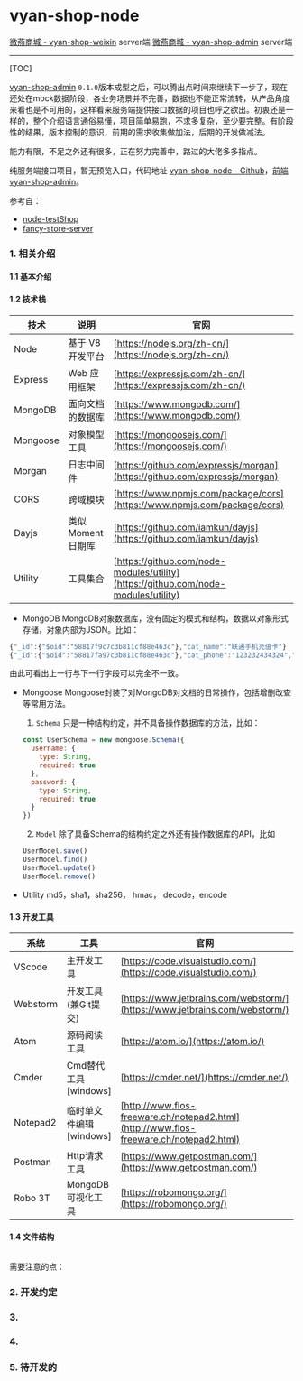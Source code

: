 # vyan-shop-node
[微燕商城 - vyan-shop-weixin](https://github.com/jikeytang/vyan-shop-weixin) server端
[微燕商城 - vyan-shop-admin](https://github.com/jikeytang/vyan-shop-admin) server端

---
[TOC]

[vyan-shop-admin](https://github.com/jikeytang/vyan-shop-admin) `0.1.0`版本成型之后，可以腾出点时间来继续下一步了，现在还处在mock数据阶段，各业务场景并不完善，数据也不能正常流转，从产品角度来看也是不可用的，这样看来服务端提供接口数据的项目也呼之欲出。初衷还是一样的，整个介绍语言通俗易懂，项目简单易跑，不求多复杂，至少要完整。有阶段性的结果，版本控制的意识，前期的需求收集做加法，后期的开发做减法。

能力有限，不足之外还有很多，正在努力完善中，路过的大佬多多指点。

纯服务端接口项目，暂无预览入口，代码地址 [vyan-shop-node - Github](https://github.com/jikeytang/vyan-shop-node)，[前端 vyan-shop-admin](https://github.com/jikeytang/vyan-shop-admin)。

参考自：

- [node-testShop](https://github.com/zengming00/node-testShop)
- [fancy-store-server](https://github.com/czero1995/fancy-store-server)

### 1. 相关介绍

#### 1.1 基本介绍


#### 1.2 技术栈

技术 | 说明 | 官网
----|----|----
Node | 基于 V8 开发平台 | [https://nodejs.org/zh-cn/](https://nodejs.org/zh-cn/)
Express |  Web 应用框架 | [https://expressjs.com/zh-cn/](https://expressjs.com/zh-cn/)
MongoDB |  面向文档的数据库 | [https://www.mongodb.com/](https://www.mongodb.com/)
Mongoose |  对象模型工具 | [https://mongoosejs.com/](https://mongoosejs.com/)
Morgan |  日志中间件 | [https://github.com/expressjs/morgan](https://github.com/expressjs/morgan)
CORS  |  跨域模块 | [https://www.npmjs.com/package/cors](https://www.npmjs.com/package/cors)
Dayjs  |  类似Moment日期库 | [https://github.com/iamkun/dayjs](https://github.com/iamkun/dayjs)
Utility  |  工具集合 | [https://github.com/node-modules/utility](https://github.com/node-modules/utility)


- MongoDB
MongoDB对象数据库，没有固定的模式和结构，数据以对象形式存储，对象内部为JSON。比如：
```javascript
{"_id":{"$oid":"58817f9c7c3b811cf88e463c"},"cat_name":"联通手机充值卡"}
{"_id":{"$oid":"58817fa97c3b811cf88e463d"},"cat_phone":"123232434324","cat_type:"1"}
```
由此可看出上一行与下一行字段可以完全不一致。

- Mongoose
Mongoose封装了对MongoDB对文档的日常操作，包括增删改查等常用方法。

    1. `Schema` 只是一种结构约定，并不具备操作数据库的方法，比如：
    ```javascript
    const UserSchema = new mongoose.Schema({
      username: { 
        type: String,
        required: true
      },
      password: { 
        type: String,
        required: true
      }
    })
    ```
    2. `Model` 除了具备Schema的结构约定之外还有操作数据库的API，比如
    ```javascript
    UserModel.save()
    UserModel.find()
    UserModel.update()
    UserModel.remove()
    ```
    
- Utility
md5，sha1，sha256， hmac， decode，encode


#### 1.3 开发工具

系统 | 工具 | 官网
----|----|----
VScode | 主开发工具 | [https://code.visualstudio.com/](https://code.visualstudio.com/)
Webstorm | 开发工具(兼Git提交) | [https://www.jetbrains.com/webstorm/](https://www.jetbrains.com/webstorm/)
Atom | 源码阅读工具 | [https://atom.io/](https://atom.io/)
Cmder | Cmd替代工具[windows] | [https://cmder.net/](https://cmder.net/)
Notepad2 | 临时单文件编辑[windows] | [http://www.flos-freeware.ch/notepad2.html](http://www.flos-freeware.ch/notepad2.html)
Postman | Http请求工具 | [https://www.getpostman.com/](https://www.getpostman.com/)
Robo 3T | MongoDB可视化工具 | [https://robomongo.org/](https://robomongo.org/)

#### 1.4 文件结构

```javascript

```

需要注意的点：


### 2. 开发约定

### 3. 


### 4. 

### 5. 待开发的






